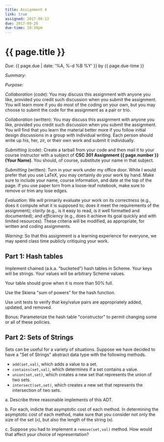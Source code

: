 ```yaml
---
title: Assignment 4
link: true
assigned: 2017-09-13
due: 2017-09-20
due-time: 10:30pm
---
```

# {{ page.title }}

*Due*: {{ page.due | date: '%A, %-d %B %Y' }} by {{ page.due-time }}

*Summary*:

*Purpose*:

*Collaboration* (code): You may discuss this assignment with anyone you
like, provided you credit such discussion when you submit the assignment.
You will learn more if you do most of the coding on your own, but you
may choose to submit the code for the assignment as a pair or trio.

*Collaboration* (written): You may discuss this assignment with anyone you
like, provided you credit such discussion when you submit the assignment.
You will find that you learn the material better more if you follow 
initial design discussions in a group with individual writing.  Each 
person should write up his, her, zir, or their own work and submit it
individually.

*Submitting* (code): Create a tarball from your code and then mail it
to your course instructor with a subject of **CSC 301 Assignment {{
page.number }} (Your Name)**.  You should, of course, substitute your
name in that subject.

*Submitting* (written): Turn in your work under my office door.  While I
would prefer that you use LaTeX, you may certainly do your work by hand.
Make sure to include your name, course information, and date at the
top of the page.  If you use paper torn from a loose-leaf notebook,
make sure to remove or trim any lose edges.

*Evaluation*: We will primarily evaluate your work on its *correctness*
(e.g., does it compute what it is supposed to; does it meet the
requirements of the assignment); *clarity* (e.g., is it easy to read,
is it well formatted and documented); and *efficiency* (e.g., does it
achieve its goal quickly and with limited resources).  These criteria
will be modified, as appropriate, for written and coding assignments.

*Warning*: So that this assignment is a learning experience for everyone,
we may spend class time publicly critiquing your work.

## Part 1: Hash tables

Implement chained (a.k.a. "bucketed") hash tables in Scheme.
Your keys will be strings.  Your values will be arbitrary Scheme
values.

Your table should grow when it is more than 50% full.

Use the Skiena "sum of powers" for the hash function.

Use unit tests to verify that key/value pairs are appropriately added,
updated, and removed.

Bonus: Parameterize the hash table "constructor" to permit changing some 
or all of these policies.

## Part 2: Sets of Strings

Sets can be useful for a variety of situations.  Suppose we have decided
to have a "Set of Strings" abstract data type with the following methods.

* `add(set,val)`, which adds a value to a set.
* `contains(set,val)`, which determines if a set contains a value.
* `union(set,set)`, which creates a new set that represents the union
  of two sets.
* `intersect(set,set)`, which creates a new set that represents the
  intersection of two sets.

a. Describe three reasonable implements of this ADT.

b. For each, indicte that asymptotic cost of each method.  In determining
the asymptotic cost of each method, make sure that you consider not only
the size of the set (`n`), but also the length of the string (`m`).

c. Suppose you had to implement a `remove(set,val)` method.  How would
that affect your choice of representation?

